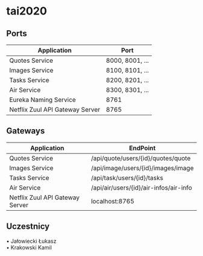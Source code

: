 # tai2020

## Ports

|     Application       |     Port          |
| ------------- | ------------- |
| Quotes Service | 8000, 8001, ... |
| Images Service | 8100, 8101, ... |
| Tasks Service | 8200, 8201, ... |
| Air Service | 8300, 8301, ... |
| Eureka Naming Service | 8761 |
| Netflix Zuul API Gateway Server | 8765 |


## Gateways

|     Application       |     EndPoint          |
| ------------- | ------------- |
| Quotes Service | /api/quote/users/{id}/quotes/quote |
| Images Service | /api/image/users/{id}/images/image |
| Tasks Service | /api/task/users/{id}/tasks |
| Air Service | /api/air/users/{id}/air-infos/air-info |
| Netflix Zuul API Gateway Server | localhost:8765 |


<h2>Uczestnicy</h2>
• Jałowiecki Łukasz <br/>
• Krakowski Kamil <br>

